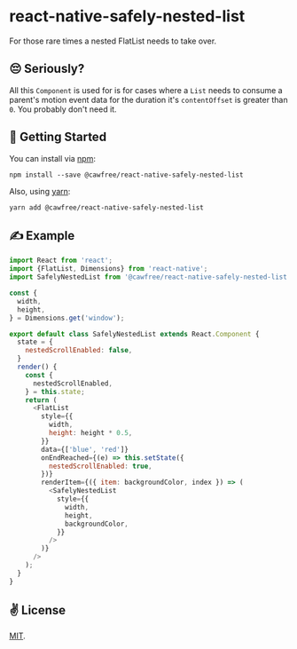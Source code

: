 # react-native-safely-nested-list
For those rare times a nested FlatList needs to take over.

## 😔 Seriously?
All this `Component` is used for is for cases where a `List` needs to consume a parent's motion event data for the duration it's `contentOffset` is greater than `0`. You probably don't need it.

## 🚀 Getting Started
You can install via [npm](https://www.npmjs.com/package/@cawfree/react-native-safely-nested-list):
```
npm install --save @cawfree/react-native-safely-nested-list
```
Also, using [yarn](https://www.npmjs.com/package/@cawfree/react-native-safely-nested-list):
```
yarn add @cawfree/react-native-safely-nested-list
```

## ✍️  Example

```javascript
import React from 'react';
import {FlatList, Dimensions} from 'react-native';
import SafelyNestedList from '@cawfree/react-native-safely-nested-list';

const {
  width,
  height,
} = Dimensions.get('window');

export default class SafelyNestedList extends React.Component {
  state = {
    nestedScrollEnabled: false,
  }
  render() {
    const {
      nestedScrollEnabled,
    } = this.state;
    return (
      <FlatList
        style={{
          width,
          height: height * 0.5,
        }}
        data={['blue', 'red']}
        onEndReached={(e) => this.setState({
          nestedScrollEnabled: true,
        })}
        renderItem={({ item: backgroundColor, index }) => (
          <SafelyNestedList
            style={{
              width,
              height,
              backgroundColor,
            }}
          />
        )}
      />
    );
  }
}
```

## ✌️ License
[MIT](https://opensource.org/licenses/MIT).


